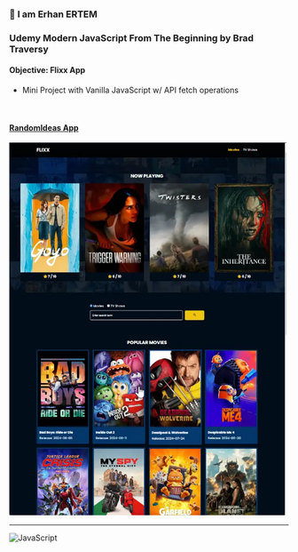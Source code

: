 ### 👋 **I am Erhan ERTEM**

### Udemy Modern JavaScript From The Beginning by Brad Traversy

#### **Objective:** Flixx App

-  Mini Project with Vanilla JavaScript w/ API fetch operations

&emsp;

#### [RandomIdeas App](https://flixx-app-erhan-ertem.netlify.app)

<img src="./screenshot.webp" width="500px"/>

---

![JavaScript](https://img.shields.io/badge/Javascript-%23323330.svg?style=square&logo=javascript&logoColor=%23F7DF1E)
